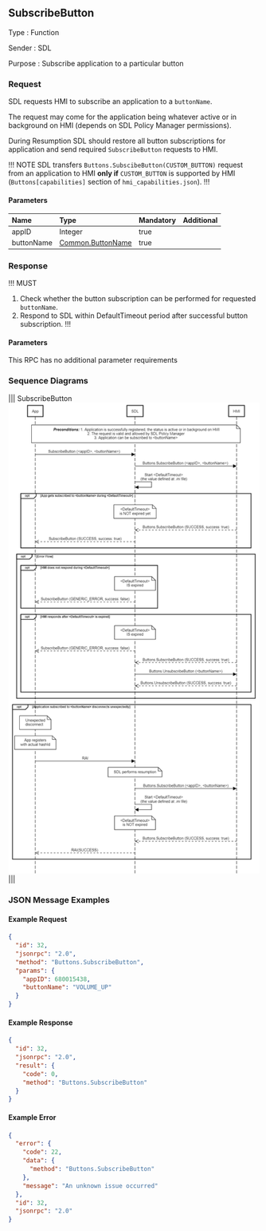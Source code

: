 ## SubscribeButton

Type
: Function  

Sender
: SDL

Purpose
: Subscribe application to a particular button

### Request

SDL requests HMI to subscribe an application to a `buttonName`.

The request may come for the application being whatever active or in background on HMI (depends on SDL Policy Manager permissions).

During Resumption SDL should restore all button subscriptions for application and send required `SubscribeButton` requests to HMI.

!!! NOTE
SDL transfers `Buttons.SubscibeButton(CUSTOM_BUTTON)` request from an application to HMI **only if** `CUSTOM_BUTTON` is supported by HMI (`Buttons[capabilities]` section of `hmi_capabilities.json`).
!!!

#### Parameters

|Name|Type|Mandatory|Additional|
|:---|:---|:--------|:---------|
|appID|Integer|true||
|buttonName|[Common.ButtonName](../../common/enums/#buttonname)|true||

### Response

!!! MUST
1. Check whether the button subscription can be performed for requested `buttonName`.
2. Respond to SDL within DefaultTimeout period after successful button subscription.
!!!

#### Parameters

This RPC has no additional parameter requirements

### Sequence Diagrams

|||
SubscribeButton
![SubscribeButton](./assets/SubscribeButton.png)
|||

### JSON Message Examples

#### Example Request

```json
{
  "id": 32,
  "jsonrpc": "2.0",
  "method": "Buttons.SubscribeButton",
  "params": {
    "appID": 680015438,
    "buttonName": "VOLUME_UP"
  }
}
```

#### Example Response

```json
{
  "id": 32,
  "jsonrpc": "2.0",
  "result": {
    "code": 0,
    "method": "Buttons.SubscribeButton"
  }
}
```

#### Example Error

```json
{
  "error": {
    "code": 22,
    "data": {
      "method": "Buttons.SubscribeButton"
    },
    "message": "An unknown issue occurred"
  },
  "id": 32,
  "jsonrpc": "2.0"
}
```

